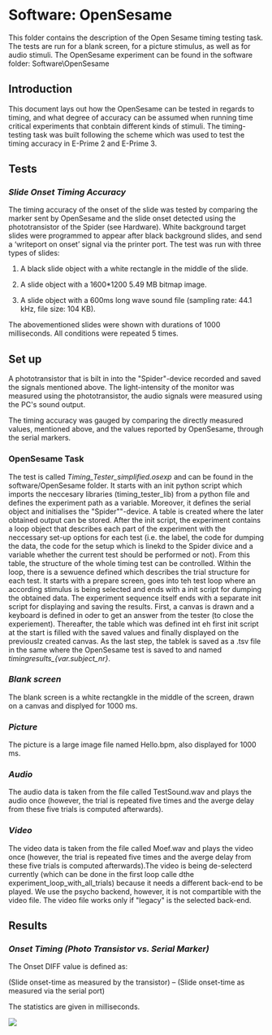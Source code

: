 # **Software: OpenSesame**
This folder contains the description of the Open Sesame timing testing task. The tests are run for a blank screen, for a picture stimulus, as well as for audio stimuli. The OpenSesame experiment can be found in the software folder: Software\OpenSesame

## **Introduction**
This document lays out how the OpenSesame can be tested in regards to timing, and what degree of accuracy can be assumed when running time critical experiments that conbtain different kinds of stimuli. The timing-testing task was built following the scheme which was used to test the timing accuracy in E-Prime 2 and E-Prime 3. 

## **Tests**
### *Slide Onset Timing Accuracy*

The timing accuracy of the onset of the slide was tested by comparing the marker sent by OpenSesame and the slide onset detected using the phototransistor of the Spider (see Hardware). White background target slides were programmed to appear after black background slides, and send a ‘writeport on onset’ signal via the printer port. The test was run with three types of slides: 

1) A black slide object with a white rectangle in the middle of the slide. 

2) A slide object with a 1600*1200 5.49 MB bitmap image. 

3) A slide object with a 600ms long wave sound file (sampling rate: 44.1 kHz, file size: 104 KB). 

The abovementioned slides were shown with durations of 1000 milliseconds. All conditions were repeated 5 times. 

## **Set up**
A phototransistor that is bilt in into the "Spider"-device recorded and saved the signals mentioned above. The light-intensity of the monitor was measured using the phototransistor, the audio signals were measured using the PC's sound output.

The timing accuracy was gauged by comparing the directly measured values, mentioned above, and the values reported  by OpenSesame, through the serial markers.

### OpenSesame Task 
The test is called *Timing_Tester_simplified.osexp* and can be found in the software/OpenSesame folder. It starts with an init python script which imports the neccesary libraries (timing_tester_lib) from a python file and defines the experiment path as a variable. Moreover, it defines the serial object and initialises the "Spider""-device. A table is created where the later obtained output can be stored. 
After the init script, the experiment contains a loop object that describes each part of the experiment with the neccessary set-up options for each test (i.e. the label, the code for dumping the data, the code for the setup which is linekd to the Spider divice and a variable whether the current test should be performed or not). From this table, the structure of the whole timing test can be controlled.
Within the loop, there is a sewuence defined which describes the trial structure for each test. It starts with a prepare screen, goes into teh test loop where an according stimulus is being selected and ends with a init script for dumping the obtained data. 
The experiment sequence itself ends with a separate init script for displaying and saving the results. First, a canvas is drawn and a keyboard is defined in oder to get an answer from the tester (to close the experiement). Thereafter, the table which was defined int eh first init script at the start is filled with the saved values and finally displayed on the previouslz created canvas. 
As the last step, the tablek is saved as a .tsv file in the same where the OpenSesame test is saved to and named *timingresults_{var.subject_nr}*.


### *Blank screen* 
The blank screen is a white rectangkle in the middle of the screen, drawn on a canvas and displyed for 1000 ms. 

### *Picture* 
The picture is a large image file named Hello.bpm, also displayed for 1000 ms. 

### *Audio*
The audio data is taken from the file called TestSound.wav and plays the audio once (however, the trial is repeated five times and the averge delay from these five trials is computed afterwards).

### *Video*
The video data is taken from the file called Moef.wav and plays the video once (however, the trial is repeated five times and the averge delay from these five trials is computed afterwards).The video is being de-selecterd currently (which can be done in the first loop calle dthe experiment_loop_with_all_trials) because it needs a different back-end to be played. We use the psycho backend, however, it is not compartible with the video file. The video file works only if "legacy" is the selected back-end. 

## **Results**

### *Onset Timing (Photo Transistor vs. Serial Marker)*
The Onset DIFF value is defined as: 

(Slide onset-time as measured by the transistor) – (Slide onset-time as measured via the serial port) 

The statistics are given in milliseconds. 

![](../../../../Desktop/timingtester_sceleton.PNG)